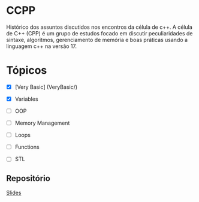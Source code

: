 # CCPP
Histórico dos assuntos discutidos nos encontros da célula de c++. A célula de C++ (CPP) é um grupo de estudos focado em discutir peculiaridades de sintaxe, algoritmos, gerenciamento de memória e boas práticas usando a linguagem c++ na versão 17.

# Tópicos 

- [x] [Very Basic] (VeryBasic/)
- [x] Variables
- [ ] OOP
- [ ] Memory Management 
- [ ] Loops
- [ ] Functions
- [ ] STL


## Repositório

[Slides](https://drive.google.com/drive/u/0/folders/1T-8xh3OH7xW29odSdxPO-dDwtga3EcYZ)
